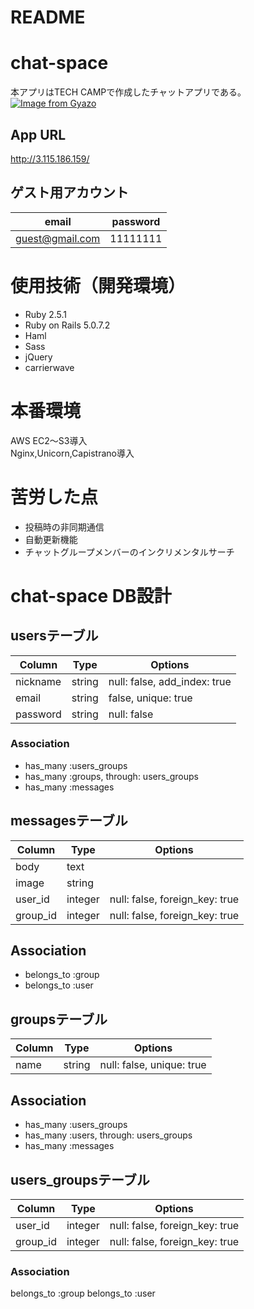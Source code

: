 # README
# chat-space
本アプリはTECH CAMPで作成したチャットアプリである。
[![Image from Gyazo](https://i.gyazo.com/9c8a1284156847f64ed82c271352ea77.gif)](https://gyazo.com/9c8a1284156847f64ed82c271352ea77)

## App URL
http://3.115.186.159/

## ゲスト用アカウント
|email|password|
|---|---|
|guest@gmail.com|11111111|

# 使用技術（開発環境）
- Ruby 2.5.1
- Ruby on Rails 5.0.7.2
- Haml
- Sass
- jQuery
- carrierwave

# 本番環境
AWS EC2〜S3導入
<br>
Nginx,Unicorn,Capistrano導入

# 苦労した点
- 投稿時の非同期通信
- 自動更新機能
- チャットグループメンバーのインクリメンタルサーチ

# chat-space DB設計
## usersテーブル
|Column|Type|Options|
|------|----|-------|
|nickname|string|null: false, add_index: true|
|email|string|false, unique: true|
|password|string|null: false|
### Association
- has_many :users_groups
- has_many :groups, through: users_groups
- has_many :messages

## messagesテーブル
|Column|Type|Options|
|------|----|-------|
|body|text||
|image|string||
|user_id|integer|null: false, foreign_key: true|
|group_id|integer|null: false, foreign_key: true|
## Association
- belongs_to :group
- belongs_to :user

## groupsテーブル
|Column|Type|Options|
|------|----|-------|
|name|string|null: false, unique: true|
## Association
- has_many :users_groups
- has_many :users, through: users_groups
- has_many :messages

## users_groupsテーブル
|Column|Type|Options|
|------|----|-------|
|user_id|integer|null: false, foreign_key: true|
|group_id|integer|null: false, foreign_key: true|
### Association
belongs_to :group
belongs_to :user